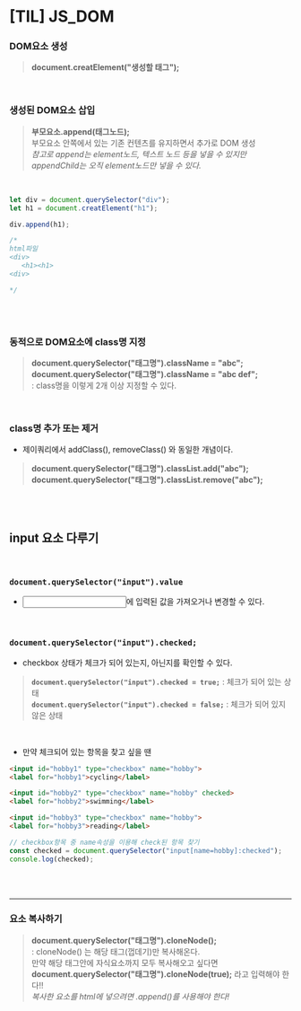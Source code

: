 # [TIL] JS_DOM


### DOM요소 생성
> **document.creatElement("생성할 태그");**  

<br>

### 생성된 DOM요소 삽입
> **부모요소.append(태그노드);**  
> 부모요소 안쪽에서 있는 기존 컨텐츠를 유지하면서 추가로 DOM 생성  
> *참고로 append는 element노드, 텍스트 노드 등을 넣을 수 있지만 appendChild는 오직 element노드만 넣을 수 있다.*

<br>

```javascript
let div = document.querySelector("div");
let h1 = document.creatElement("h1");

div.append(h1);

/*
html파일
<div>
   <h1><h1>
<div>

*/
```
<br>
<br>

### 동적으로 DOM요소에 class명 지정
> **document.querySelector("태그명").className = "abc";**  
> **document.querySelector("태그명").className = "abc def";**  
>  : class명을 이렇게 2개 이상 지정할 수 있다.  

<br>

### class명 추가 또는 제거
- 제이쿼리에서 addClass(), removeClass() 와 동일한 개념이다.
> **document.querySelector("태그명").classList.add("abc");**  
> **document.querySelector("태그명").classList.remove("abc");**  

<br>
<br>

## input 요소 다루기

<br>

### `document.querySelector("input").value`
- <input type="text">에 입력된 값을 가져오거나 변경할 수 있다.

<br>

### `document.querySelector("input").checked;`
- checkbox 상태가 체크가 되어 있는지, 아닌지를 확인할 수 있다.

> **`document.querySelector("input").checked = true;`** : 체크가 되어 있는 상태  
> **`document.querySelector("input").checked = false;`** : 체크가 되어 있지 않은 상태  

<br>

- 만약 체크되어 있는 항목을 찾고 싶을 땐  

```html
<input id="hobby1" type="checkbox" name="hobby">
<label for="hobby1">cycling</label>

<input id="hobby2" type="checkbox" name="hobby" checked>
<label for="hobby2">swimming</label>

<input id="hobby3" type="checkbox" name="hobby">
<label for="hobby3">reading</label>
```
```javascript
// checkbox항목 중 name속성을 이용해 check된 항목 찾기
const checked = document.querySelector("input[name=hobby]:checked");
console.log(checked);
```

<br>
<br>

---

### 요소 복사하기
> **document.querySelector("태그명").cloneNode();**  
> : cloneNode() 는 해당 태그(껍데기)만 복사해온다.  
> 만약 해당 태그안에 자식요소까지 모두 복사해오고 싶다면  
>  **document.querySelector("태그명").cloneNode(true);** 라고 입력해야 한다!!  
> *복사한 요소를 html에 넣으려면 .append()를 사용해야 한다!*  

<br>


